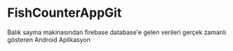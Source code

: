 # FishCounterAppGit
 Balık sayma makinasından firebase database'e gelen verileri gerçek zamanlı gösteren Android Aplikasyon
